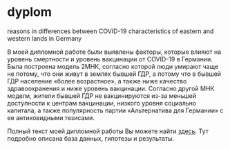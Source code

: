 # dyplom
reasons in differences between COVID-19 characteristics of eastern and western lands in Germany

В моей дипломной работе были выявлены факторы, которые влияют на уровень смертности и уровень вакцинации от COVID-19 в Германии. Была построена модель 2МНК, согласно которой люди умирают чаще не потому, что они живут в землях бывшей ГДР, а потому что в бывшей ГДР население «более возрастное», а также ниже качество здравоохранения и ниже уровень вакцинации. Согласно другой МНК модели, жители бывшей ГДР не вакцинируются из-за меньшей доступности к центрам вакцинации, низкого уровня социально капитала, а также популярность партии «Альтернатива для Германии» с ее антиковидными тезисами.

Полный текст моей дипломной работы Вы можете найти [здесь](https://drive.google.com/file/d/1VRG8DXpIMpvHQR7yT_I14koAfBY9kw2t/view?usp=sharing). Тут подробно описана база данных, гипотезы и результаты.
